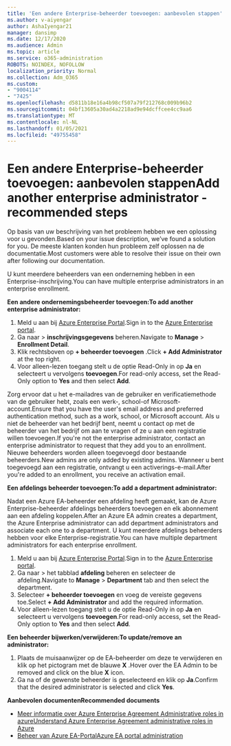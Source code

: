```yaml
---
title: 'Een andere Enterprise-beheerder toevoegen: aanbevolen stappen'
ms.author: v-aiyengar
author: AshaIyengar21
manager: dansimp
ms.date: 12/17/2020
ms.audience: Admin
ms.topic: article
ms.service: o365-administration
ROBOTS: NOINDEX, NOFOLLOW
localization_priority: Normal
ms.collection: Adm_O365
ms.custom:
- "9004114"
- "7425"
ms.openlocfilehash: d5811b18e16a4b98cf507a79f212768c009b96b2
ms.sourcegitcommit: 04bf13605a30ad4a2218ad9e94dcffcee4cc9aa6
ms.translationtype: MT
ms.contentlocale: nl-NL
ms.lasthandoff: 01/05/2021
ms.locfileid: "49755458"
---
```

# <a name="add-another-enterprise-administrator---recommended-steps"></a><span data-ttu-id="8b951-102">Een andere Enterprise-beheerder toevoegen: aanbevolen stappen</span><span class="sxs-lookup"><span data-stu-id="8b951-102">Add another enterprise administrator - recommended steps</span></span>

<span data-ttu-id="8b951-103">Op basis van uw beschrijving van het probleem hebben we een oplossing voor u gevonden.</span><span class="sxs-lookup"><span data-stu-id="8b951-103">Based on your issue description, we’ve found a solution for you.</span></span> <span data-ttu-id="8b951-104">De meeste klanten konden hun probleem zelf oplossen na de documentatie.</span><span class="sxs-lookup"><span data-stu-id="8b951-104">Most customers were able to resolve their issue on their own after following our documentation.</span></span>

<span data-ttu-id="8b951-105">U kunt meerdere beheerders van een onderneming hebben in een Enterprise-inschrijving.</span><span class="sxs-lookup"><span data-stu-id="8b951-105">You can have multiple enterprise administrators in an enterprise enrollment.</span></span>

<span data-ttu-id="8b951-106">**Een andere ondernemingsbeheerder toevoegen:**</span><span class="sxs-lookup"><span data-stu-id="8b951-106">**To add another enterprise administrator:**</span></span>

1. <span data-ttu-id="8b951-107">Meld u aan bij [Azure Enterprise Portal](https://ea.azure.com/).</span><span class="sxs-lookup"><span data-stu-id="8b951-107">Sign in to the [Azure Enterprise portal](https://ea.azure.com/).</span></span>
1. <span data-ttu-id="8b951-108">Ga naar   >  **inschrijvingsgegevens** beheren.</span><span class="sxs-lookup"><span data-stu-id="8b951-108">Navigate to **Manage** > **Enrollment Detail**.</span></span>
1. <span data-ttu-id="8b951-109">Klik rechtsboven op **+ beheerder toevoegen** .</span><span class="sxs-lookup"><span data-stu-id="8b951-109">Click **+ Add Administrator** at the top right.</span></span>
1. <span data-ttu-id="8b951-110">Voor alleen-lezen toegang stelt u de optie Read-Only in op **Ja** en selecteert u vervolgens **toevoegen**.</span><span class="sxs-lookup"><span data-stu-id="8b951-110">For read-only access, set the Read-Only option to **Yes** and then select **Add**.</span></span>

<span data-ttu-id="8b951-111">Zorg ervoor dat u het e-mailadres van de gebruiker en verificatiemethode van de gebruiker hebt, zoals een werk-, school-of Microsoft-account.</span><span class="sxs-lookup"><span data-stu-id="8b951-111">Ensure that you have the user's email address and preferred authentication method, such as a work, school, or Microsoft account.</span></span> <span data-ttu-id="8b951-112">Als u niet de beheerder van het bedrijf bent, neemt u contact op met de beheerder van het bedrijf om aan te vragen of ze u aan een registratie willen toevoegen.</span><span class="sxs-lookup"><span data-stu-id="8b951-112">If you're not the enterprise administrator, contact an enterprise administrator to request that they add you to an enrollment.</span></span> <span data-ttu-id="8b951-113">Nieuwe beheerders worden alleen toegevoegd door bestaande beheerders.</span><span class="sxs-lookup"><span data-stu-id="8b951-113">New admins are only added by existing admins.</span></span> <span data-ttu-id="8b951-114">Wanneer u bent toegevoegd aan een registratie, ontvangt u een activerings-e-mail.</span><span class="sxs-lookup"><span data-stu-id="8b951-114">After you're added to an enrollment, you receive an activation email.</span></span>

<span data-ttu-id="8b951-115">**Een afdelings beheerder toevoegen:**</span><span class="sxs-lookup"><span data-stu-id="8b951-115">**To add a department administrator:**</span></span>

<span data-ttu-id="8b951-116">Nadat een Azure EA-beheerder een afdeling heeft gemaakt, kan de Azure Enterprise-beheerder afdelings beheerders toevoegen en elk abonnement aan een afdeling koppelen.</span><span class="sxs-lookup"><span data-stu-id="8b951-116">After an Azure EA admin creates a department, the Azure Enterprise administrator can add department administrators and associate each one to a department.</span></span> <span data-ttu-id="8b951-117">U kunt meerdere afdelings beheerders hebben voor elke Enterprise-registratie.</span><span class="sxs-lookup"><span data-stu-id="8b951-117">You can have multiple department administrators for each enterprise enrollment.</span></span>

1. <span data-ttu-id="8b951-118">Meld u aan bij [Azure Enterprise Portal](https://ea.azure.com/).</span><span class="sxs-lookup"><span data-stu-id="8b951-118">Sign in to the [Azure Enterprise portal](https://ea.azure.com/).</span></span>
1. <span data-ttu-id="8b951-119">Ga naar   >  het tabblad **afdeling** beheren en selecteer de afdeling.</span><span class="sxs-lookup"><span data-stu-id="8b951-119">Navigate to **Manage** > **Department** tab and then select the department.</span></span>
1. <span data-ttu-id="8b951-120">Selecteer **+ beheerder toevoegen** en voeg de vereiste gegevens toe.</span><span class="sxs-lookup"><span data-stu-id="8b951-120">Select **+ Add Administrator** and add the required information.</span></span>
1. <span data-ttu-id="8b951-121">Voor alleen-lezen toegang stelt u de optie Read-Only in op **Ja** en selecteert u vervolgens **toevoegen**.</span><span class="sxs-lookup"><span data-stu-id="8b951-121">For read-only access, set the Read-Only option to **Yes** and then select **Add**.</span></span>

<span data-ttu-id="8b951-122">**Een beheerder bijwerken/verwijderen:**</span><span class="sxs-lookup"><span data-stu-id="8b951-122">**To update/remove an administrator:**</span></span>

1. <span data-ttu-id="8b951-123">Plaats de muisaanwijzer op de EA-beheerder om deze te verwijderen en klik op het pictogram met de blauwe **X** .</span><span class="sxs-lookup"><span data-stu-id="8b951-123">Hover over the EA Admin to be removed and click on the blue **X** icon.</span></span>
1. <span data-ttu-id="8b951-124">Ga na of de gewenste beheerder is geselecteerd en klik op **Ja**.</span><span class="sxs-lookup"><span data-stu-id="8b951-124">Confirm that the desired administrator is selected and click **Yes**.</span></span>

<span data-ttu-id="8b951-125">**Aanbevolen documenten**</span><span class="sxs-lookup"><span data-stu-id="8b951-125">**Recommended documents**</span></span>

- [<span data-ttu-id="8b951-126">Meer informatie over Azure Enterprise Agreement Administrative roles in azure</span><span class="sxs-lookup"><span data-stu-id="8b951-126">Understand Azure Enterprise Agreement administrative roles in Azure</span></span>](https://docs.microsoft.com/azure/billing/billing-understand-ea-roles)
- [<span data-ttu-id="8b951-127">Beheer van Azure EA-Portal</span><span class="sxs-lookup"><span data-stu-id="8b951-127">Azure EA portal administration</span></span>](https://docs.microsoft.com/azure/billing/billing-ea-portal-administration)
